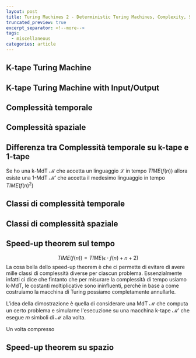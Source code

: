```yaml
---
layout: post
title: Turing Machines 2 - Deterministic Turing Machines, Complexity, Speed-up Theorem
truncated_preview: true
excerpt_separator: <!--more-->
tags:
  - miscellaneous
categories: article
---
```

<!--more-->

## K-tape Turing Machine

## K-tape Turing Machine with Input/Output

## Complessità temporale

## Complessità spaziale

## Differenza tra Complessità temporale su k-tape e 1-tape 
Se ho una k-MdT $\mathcal{M}$ che accetta un linguaggio $\mathcal{L}$ in tempo $TIME(f(n))$ allora esiste una 1-MdT $\mathcal{M}'$ che accetta il medesimo linguaggio in tempo $TIME(f(n)^2)$


## Classi di complessità temporale


## Classi di complessità spaziale



## Speed-up theorem sul tempo

$$
TIME(f(n)) = TIME(\epsilon \cdot f(n)+n+2)
$$
La cosa bella dello speed-up theorem è che ci permette di evitare di avere mille classi di complessità diverse per ciascun problema. Essenzialmente infatti ci dice che fintanto che per misurare la complessità di tempo usiamo k-MdT,  le costanti moltiplicative sono ininfluenti, perchè in base a come costruiamo la macchina di Turing possiamo completamente annullarle. 


L'idea della dimostrazione è quella di considerare una MdT $\mathcal{{M}}$ che computa un certo problema e simularne l'esecuzione su una macchina k-tape $\mathcal{M}'$ che esegue $m$ simboli di $\mathcal{M}$ alla volta.

Un volta compresso 

## Speed-up theorem su spazio

